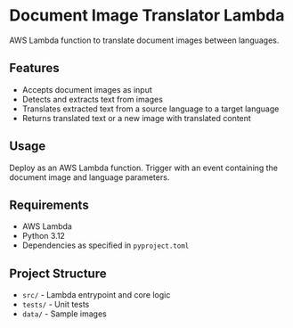 # Document Image Translator Lambda

AWS Lambda function to translate document images between languages.

## Features
- Accepts document images as input
- Detects and extracts text from images
- Translates extracted text from a source language to a target language
- Returns translated text or a new image with translated content

## Usage
Deploy as an AWS Lambda function. Trigger with an event containing the document image and language parameters.

## Requirements
- AWS Lambda
- Python 3.12
- Dependencies as specified in `pyproject.toml`

## Project Structure
- `src/` - Lambda entrypoint and core logic
- `tests/` - Unit tests
- `data/` - Sample images

